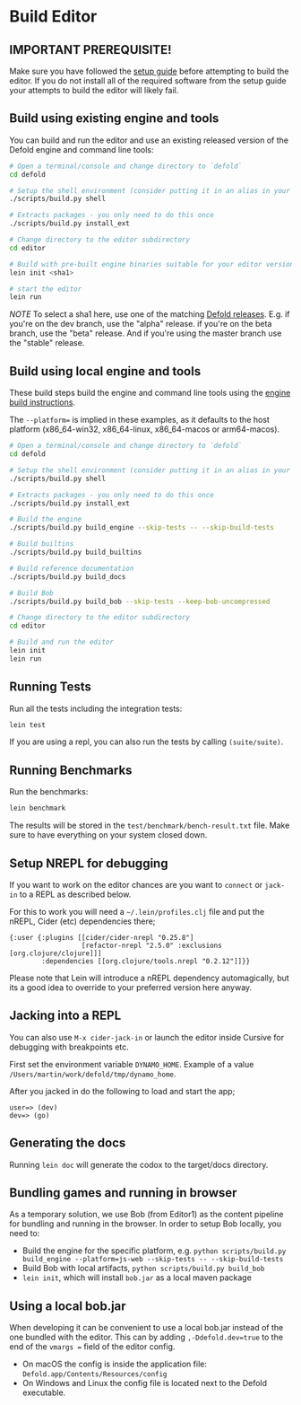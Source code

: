 # Build Editor

## IMPORTANT PREREQUISITE!

Make sure you have followed the [setup guide](README_SETUP.md) before attempting to build the editor. If you do not install all of the required software from the setup guide your attempts to build the editor will likely fail.


## Build using existing engine and tools
You can build and run the editor and use an existing released version of the Defold engine and command line tools:

```sh
# Open a terminal/console and change directory to `defold`
cd defold

# Setup the shell environment (consider putting it in an alias in your bash profile)
./scripts/build.py shell

# Extracts packages - you only need to do this once
./scripts/build.py install_ext

# Change directory to the editor subdirectory
cd editor

# Build with pre-built engine binaries suitable for your editor version
lein init <sha1>

# start the editor
lein run
```

*NOTE* To select a sha1 here, use one of the matching [Defold releases](https://github.com/defold/defold/releases). E.g. if you're on the dev branch, use the "alpha" release. if you're on the beta branch, use the "beta" release. And if you're using the master branch use the "stable" release.

## Build using local engine and tools
These build steps build the engine and command line tools using the [engine build instructions](../README_BUILD.md).

The `--platform=` is implied in these examples, as it defaults to the host platform (x86_64-win32, x86_64-linux, x86_64-macos or arm64-macos).

```sh
# Open a terminal/console and change directory to `defold`
cd defold

# Setup the shell environment (consider putting it in an alias in your bash profile)
./scripts/build.py shell

# Extracts packages - you only need to do this once
./scripts/build.py install_ext

# Build the engine
./scripts/build.py build_engine --skip-tests -- --skip-build-tests

# Build builtins
./scripts/build.py build_builtins

# Build reference documentation
./scripts/build.py build_docs

# Build Bob
./scripts/build.py build_bob --skip-tests --keep-bob-uncompressed

# Change directory to the editor subdirectory
cd editor

# Build and run the editor
lein init
lein run
```


## Running Tests
Run all the tests including the integration tests:

```sh
lein test
```

If you are using a repl, you can also run the tests by calling `(suite/suite)`.


## Running Benchmarks
Run the benchmarks:

```sh
lein benchmark
```

The results will be stored in the `test/benchmark/bench-result.txt` file. Make sure to have everything on your system closed down.


## Setup NREPL for debugging
If you want to work on the editor chances are you want to `connect` or `jack-in` to a REPL as described below.

For this to work you will need a `~/.lein/profiles.clj` file and put the nREPL, Cider (etc) dependencies there;

```
{:user {:plugins [[cider/cider-nrepl "0.25.8"]
                  [refactor-nrepl "2.5.0" :exclusions [org.clojure/clojure]]]
        :dependencies [[org.clojure/tools.nrepl "0.2.12"]]}}
```

Please note that Lein will introduce a nREPL dependency automagically, but its a good idea to override to your preferred version here anyway.


## Jacking into a REPL
You can also use `M-x cider-jack-in` or launch the editor inside Cursive for debugging with breakpoints etc.

First set the environment variable `DYNAMO_HOME`. Example of a value `/Users/martin/work/defold/tmp/dynamo_home`.

After you jacked in do the following to load and start the app;

```
user=> (dev)
dev=> (go)
```


## Generating the docs
Running `lein doc` will generate the codox to the target/docs directory.


## Bundling games and running in browser

As a temporary solution, we use Bob (from Editor1) as the content pipeline for bundling and running in the browser. In order to setup Bob locally, you need to:

- Build the engine for the specific platform, e.g. `python scripts/build.py build_engine --platform=js-web --skip-tests -- --skip-build-tests`
- Build Bob with local artifacts, `python scripts/build.py build_bob`
- `lein init`, which will install `bob.jar` as a local maven package


## Using a local bob.jar

When developing it can be convenient to use a local bob.jar instead of the one bundled with the editor. This can by adding `,-Ddefold.dev=true` to the end of the `vmargs =` field of the editor config.

* On macOS the config is inside the application file: `Defold.app/Contents/Resources/config`
* On Windows and Linux the config file is located next to the Defold executable.
